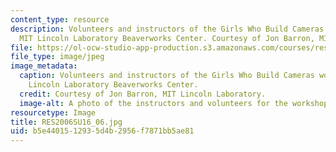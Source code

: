 ```yaml
---
content_type: resource
description: Volunteers and instructors of the Girls Who Build Cameras workshop at
  MIT Lincoln Laboratory Beaverworks Center. Courtesy of Jon Barron, MIT Lincoln Laboratory.
file: https://ol-ocw-studio-app-production.s3.amazonaws.com/courses/res-2-006-girls-who-build-cameras-summer-2016/b5e4401512935d4b2956f7871bb5ae81_RES2006SU16_06.jpg
file_type: image/jpeg
image_metadata:
  caption: Volunteers and instructors of the Girls Who Build Cameras workshop at MIT
    Lincoln Laboratory Beaverworks Center.
  credit: Courtesy of Jon Barron, MIT Lincoln Laboratory.
  image-alt: A photo of the instructors and volunteers for the workshop.
resourcetype: Image
title: RES2006SU16_06.jpg
uid: b5e44015-1293-5d4b-2956-f7871bb5ae81
---
```

